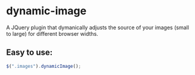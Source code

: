 dynamic-image
=============

A JQuery plugin that dymanically adjusts the source of your images (small to large) for different browser widths.

Easy to use:
------------
``` javascript
$(".images").dynamicImage(); 
